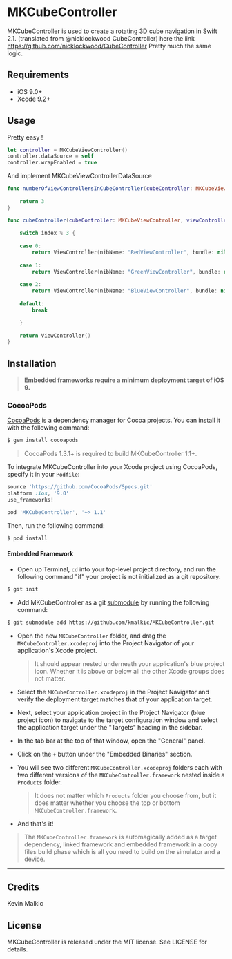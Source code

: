 # MKCubeController

MKCubeController is used to create a rotating 3D cube navigation in Swift 2.1. (translated from @nicklockwood CubeController)
here the link https://github.com/nicklockwood/CubeController
Pretty much the same logic.


## Requirements
- iOS 9.0+
- Xcode 9.2+

## Usage
Pretty easy !
```swift
let controller = MKCubeViewController()
controller.dataSource = self
controller.wrapEnabled = true
```

And implement MKCubeViewControllerDataSource
```swift
func numberOfViewControllersInCubeController(cubeController: MKCubeViewController) -> Int {
	
	return 3
}

func cubeController(cubeController: MKCubeViewController, viewControllerAtIndex index: Int) -> UIViewController {
	
	switch index % 3 {
	
	case 0:
		return ViewController(nibName: "RedViewController", bundle: nil)
		
	case 1:
		return ViewController(nibName: "GreenViewController", bundle: nil)
		
	case 2:
		return ViewController(nibName: "BlueViewController", bundle: nil)
		
	default:
		break

	}
	
	return ViewController()
}
```

## Installation

> **Embedded frameworks require a minimum deployment target of iOS 9.**

### CocoaPods

[CocoaPods](http://cocoapods.org) is a dependency manager for Cocoa projects. You can install it with the following command:

```bash
$ gem install cocoapods
```

> CocoaPods 1.3.1+ is required to build MKCubeController 1.1+.

To integrate MKCubeController into your Xcode project using CocoaPods, specify it in your `Podfile`:

```ruby
source 'https://github.com/CocoaPods/Specs.git'
platform :ios, '9.0'
use_frameworks!

pod 'MKCubeController', '~> 1.1'
```

Then, run the following command:

```bash
$ pod install
```

#### Embedded Framework

- Open up Terminal, `cd` into your top-level project directory, and run the following command "if" your project is not initialized as a git repository:

```bash
$ git init
```

- Add MKCubeController as a git [submodule](http://git-scm.com/docs/git-submodule) by running the following command:

```bash
$ git submodule add https://github.com/kmalkic/MKCubeController.git
```

- Open the new `MKCubeController` folder, and drag the `MKCubeController.xcodeproj` into the Project Navigator of your application's Xcode project.

    > It should appear nested underneath your application's blue project icon. Whether it is above or below all the other Xcode groups does not matter.

- Select the `MKCubeController.xcodeproj` in the Project Navigator and verify the deployment target matches that of your application target.
- Next, select your application project in the Project Navigator (blue project icon) to navigate to the target configuration window and select the application target under the "Targets" heading in the sidebar.
- In the tab bar at the top of that window, open the "General" panel.
- Click on the `+` button under the "Embedded Binaries" section.
- You will see two different `MKCubeController.xcodeproj` folders each with two different versions of the `MKCubeController.framework` nested inside a `Products` folder.

    > It does not matter which `Products` folder you choose from, but it does matter whether you choose the top or bottom `MKCubeController.framework`. 
    
- And that's it!

> The `MKCubeController.framework` is automagically added as a target dependency, linked framework and embedded framework in a copy files build phase which is all you need to build on the simulator and a device.

---

## Credits

Kevin Malkic

## License

MKCubeController is released under the MIT license. See LICENSE for details.